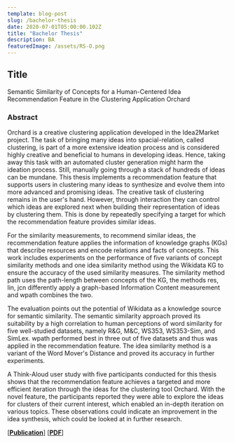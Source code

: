 ```yaml
---
template: blog-post
slug: /bachelor-thesis
date: 2020-07-01T05:00:00.102Z
title: "Bachelor Thesis"
description: BA
featuredImage: /assets/RS-O.png
---
```

## Title
Semantic Similarity of Concepts for a Human-Centered Idea Recommendation Feature in the Clustering Application Orchard

### Abstract
Orchard is a creative clustering application developed in the Idea2Market project. The task of bringing many ideas into spacial-relation, called clustering, is part of a more extensive ideation process and is considered highly creative and beneficial to humans in developing ideas. Hence, taking away this task with an automated cluster generation might harm the ideation process. Still, manually going through a stack of hundreds of ideas can be mundane. This thesis implements a recommendation feature that supports users in clustering many ideas to synthesize and evolve them into more advanced and promising ideas. The creative task of clustering remains in the user's hand. However, through interaction they can control which ideas are explored next when building their representation of ideas by clustering them. This is done by repeatedly specifying a target for which the recommendation feature provides similar ideas.

For the similarity measurements, to recommend similar ideas, the recommendation feature applies the information of knowledge graphs (KGs) that describe resources and encode relations and facts of concepts. This work includes experiments on the performance of five variants of concept similarity methods and one idea similarity method using the Wikidata KG to ensure the accuracy of the used similarity measures. The similarity method path uses the path-length between concepts of the KG, the methods res, lin, jcn differently apply a graph-based Information Content measurement and wpath combines the two.

The evaluation points out the potential of Wikidata as a knowledge source for semantic similarity. The semantic similarity approach proved its suitability by a high correlation to human perceptions of word similarity for five well-studied datasets, namely R&G, M&C, WS353, WS353-Sim, and SimLex. wpath performed best in three out of five datasets and thus was applied in the recommendation feature. The idea similarity method is a variant of the Word Mover's Distance and proved its accuracy in further experiments.

A Think-Aloud user study with five participants conducted for this thesis shows that the recommendation feature achieves a targeted and more efficient iteration through the ideas for the clustering tool Orchard. With the novel feature, the participants reported they were able to explore the ideas for clusters of their current interest, which enabled an in-depth iteration on various topics. These observations could indicate an improvement in the idea synthesis, which could be looked at in further research.

[[**Publication**]](https://refubium.fu-berlin.de/handle/fub188/31751)
[[**PDF**]](https://refubium.fu-berlin.de/bitstream/handle/fub188/31751/Bachelorarbeit_Staerk.pdf?sequence=4&isAllowed=y)